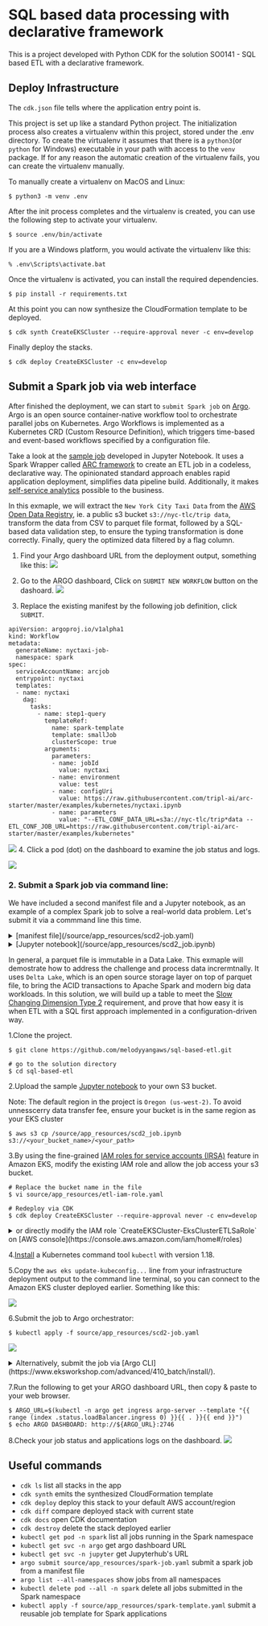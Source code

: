 # SQL based data processing with declarative framework
This is a project developed with Python CDK for the solution SO0141 - SQL based ETL with a declarative framework.


## Deploy Infrastructure

The `cdk.json` file tells where the application entry point is.

This project is set up like a standard Python project.  The initialization process also creates a virtualenv within this project, stored under the .env
directory.  To create the virtualenv it assumes that there is a `python3`(or `python` for Windows) executable in your path with access to the `venv`
package. If for any reason the automatic creation of the virtualenv fails, you can create the virtualenv manually.

To manually create a virtualenv on MacOS and Linux:

``` 
$ python3 -m venv .env
```

After the init process completes and the virtualenv is created, you can use the following
step to activate your virtualenv.

```
$ source .env/bin/activate
```

If you are a Windows platform, you would activate the virtualenv like this:

```
% .env\Scripts\activate.bat
```

Once the virtualenv is activated, you can install the required dependencies.

```
$ pip install -r requirements.txt
```

At this point you can now synthesize the CloudFormation template to be deployed.

```
$ cdk synth CreateEKSCluster --require-approval never -c env=develop 

```

Finally deploy the stacks.

```
$ cdk deploy CreateEKSCluster -c env=develop

```

## Submit a Spark job via web interface

After finished the deployment, we can start to `submit Spark job` on [Argo](https://argoproj.github.io/). Argo is an open source container-native workflow tool to orchestrate parallel jobs on Kubernetes. Argo Workflows is implemented as a Kubernetes CRD (Custom Resource Definition), which triggers time-based and event-based workflows specified by a configuration file.

Take a look at the [sample job](https://github.com/tripl-ai/arc-starter/tree/master/examples/kubernetes/nyctaxi.ipynb) developed in Jupyter Notebook.  It uses a Spark Wrapper called [ARC framework](https://arc.tripl.ai/) to create an ETL job in a codeless, declarative way. The opinionated standard approach enables rapid application deployment, simplifies data pipeline build. Additionally, it makes [self-service analytics](https://github.com/melodyyangaws/aws-service-catalog-reference-architectures/blob/customize_ecs/ecs/README.md) possible to the business.

In this exmaple, we will extract the `New York City Taxi Data` from the [AWS Open Data Registry](https://registry.opendata.aws/), ie. a public s3 bucket `s3://nyc-tlc/trip data`, transform the data from CSV to parquet file format, followed by a SQL-based data validation step, to ensure the typing transformation is done correctly. Finally, query the optimized data filtered by a flag column.

1. Find your Argo dashboard URL from the deployment output, something like this:
![](/images/0-argo-uri.png)

2. Go to the ARGO dashboard, Click on `SUBMIT NEW WORKFLOW` button on the dashoard.
![](/images/1-argoui.png)

3. Replace the existing manifest by the following job definition, click `SUBMIT`.

```
apiVersion: argoproj.io/v1alpha1
kind: Workflow
metadata:
  generateName: nyctaxi-job-
  namespace: spark
spec:
  serviceAccountName: arcjob
  entrypoint: nyctaxi
  templates:
  - name: nyctaxi
    dag:
      tasks:
        - name: step1-query
          templateRef:
            name: spark-template
            template: smallJob
            clusterScope: true   
          arguments:
            parameters:
            - name: jobId
              value: nyctaxi 
            - name: environment
              value: test   
            - name: configUri
              value: https://raw.githubusercontent.com/tripl-ai/arc-starter/master/examples/kubernetes/nyctaxi.ipynb
            - name: parameters
              value: "--ETL_CONF_DATA_URL=s3a://nyc-tlc/trip*data --ETL_CONF_JOB_URL=https://raw.githubusercontent.com/tripl-ai/arc-starter/master/examples/kubernetes"

```
![](/images/2-argo-submit.png)
4. Click a pod (dot) on the dashboard to examine the job status and logs.

![](/images/3-argo-log.png)



### 2. Submit a Spark job via command line:

We have included a second manifest file and a Jupyter notebook, as an example of a complex Spark job to solve a real-world data problem. Let's submit it via a commmand line this time. 
<details>
<summary> 
[manifest file](/source/app_resources/scd2-job.yaml)</summary>  - defines where the Jupyter notebook file (job configuration) and input data are. 
</details>
<details>
<summary> 
[Jupyter notebook](/source/app_resources/scd2_job.ipynb)</summary> - specifies what exactly need to do in a data pipeline.
</details>

In general, a parquet file is immutable in a Data Lake. This exmaple will demostrate how to address the challenge and process data incrermtnally. It uses `Delta Lake`, which is an open source storage layer on top of parquet file, to bring the ACID transactions to Apache Spark and modern big data workloads. In this solution, we will build up a table to meet the [Slow Changing Dimension Type 2](https://www.datawarehouse4u.info/SCD-Slowly-Changing-Dimensions.html) requirement, and prove that how easy it is when ETL with a SQL first approach implemented in a configuration-driven way.


1.Clone the project.

```
$ git clone https://github.com/melodyyangaws/sql-based-etl.git

# go to the solution directory
$ cd sql-based-etl

```
2.Upload the sample [Jupyter notebook](/source/app_resources/scd2_job.ipynb) to your own S3 bucket.

Note: The default region in the project is `Oregon (us-west-2)`. To avoid unnesscerry data transfer fee, ensure your bucket is in the same region as your EKS cluster

```
$ aws s3 cp /source/app_resources/scd2_job.ipynb s3://<your_bucket_name>/<your_path>

```
3.By using the fine-grained [IAM roles for service accounts (IRSA)](https://docs.aws.amazon.com/eks/latest/userguide/iam-roles-for-service-accounts.html) feature in Amazon EKS, modify the existing IAM role and allow the job access your s3 bucket.

```
# Replace the bucket name in the file
$ vi source/app_resources/etl-iam-role.yaml

# Redeploy via CDK
$ cdk deploy CreateEKSCluster --require-approval never -c env=develop

```
<details>
<summary> or directly modify the IAM role `CreateEKSCluster-EksClusterETLSaRole` on [AWS console](https://console.aws.amazon.com/iam/home#/roles) </summary>
![](/images/4-change-s3-iam.png)
</details>

4.[Install](https://docs.aws.amazon.com/eks/latest/userguide/install-kubectl.html) a Kubernetes command tool `kubectl` with version 1.18.

5.Copy the `aws eks update-kubeconfig...` line from your infrastructure deployment output to the command line terminal, so you can connect to the Amazon EKS cluster deployed earlier. Something like this:

![](/images/0-eks-config.png)

6.Submit the job to Argo orchestrator:

```
$ kubectl apply -f source/app_resources/scd2-job.yaml
```
![](/images/1-submit-scdjob.png)
<details>
<summary> 
Alternatively, submit the job via [Argo CLI](https://www.eksworkshop.com/advanced/410_batch/install/). 
</summary> 
*** Make sure to comment out a line in the manifest file before your submission. ***

```
$ argo submit source/app_resources/scd2-job.yaml -n spark --watch

```

![](/images/2-comment-out.png)
![](/images/2-argo-scdjob.png)
</details>

7.Run the following to get your ARGO dashboard URL, then copy & paste to your web browser.

```
$ ARGO_URL=$(kubectl -n argo get ingress argo-server --template "{{ range (index .status.loadBalancer.ingress 0) }}{{ . }}{{ end }}")
$ echo ARGO DASHBOARD: http://${ARGO_URL}:2746
```

8.Check your job status and applications logs on the dashboard.
![](/images/3-argo-log.png)


## Useful commands

 * `cdk ls`          list all stacks in the app
 * `cdk synth`       emits the synthesized CloudFormation template
 * `cdk deploy`      deploy this stack to your default AWS account/region
 * `cdk diff`        compare deployed stack with current state
 * `cdk docs`        open CDK documentation
 * `cdk destroy`     delete the stack deployed earlier
 * `kubectl get pod -n spark`                         list all jobs running in the Spark namespace
 * `kubectl get svc -n argo`                          get argo dashboard URL
 * `kubectl get svc -n jupyter`                       get Jupyterhub's URL
 * `argo submit source/app_resources/spark-job.yaml`  submit a spark job from a manifest file
 * `argo list --all-namespaces`                       show jobs from all namespaces
 * `kubectl delete pod --all -n spark`                delete all jobs submitted in the Spark namespace
* `kubectl apply -f source/app_resources/spark-template.yaml` submit a reusable job template for Spark applications

